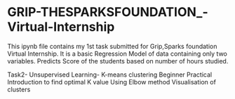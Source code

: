 # GRIP-THESPARKSFOUNDATION_-Virtual-Internship
This ipynb file contains my 1st task submitted for Grip,Sparks foundation Virtual Internship.
It is a basic Regression Model of data containing only two variables.
Predicts Score of the students based on number of hours studied.

Task2- Unsupervised Learning- K-means clustering
Beginner Practical Introduction to find optimal K value
Using Elbow method
Visualisation of clusters
